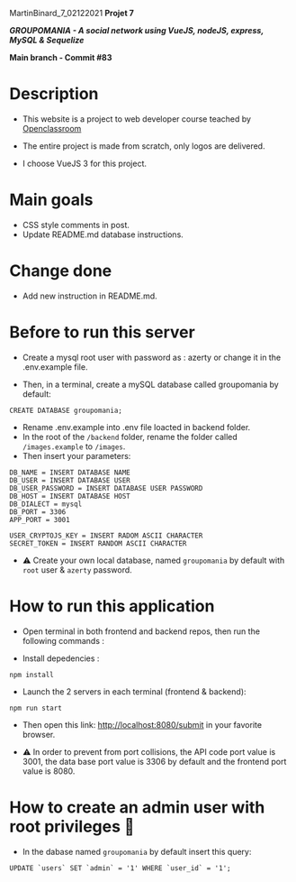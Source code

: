 MartinBinard_7_02122021
**Projet 7**

***GROUPOMANIA - A social network using VueJS, nodeJS, express, MySQL & Sequelize***

**Main branch - Commit #83**

# Description

* This website is a project to web developer course teached by [Openclassroom](https://openclassrooms.com/en/paths/141-web-developer)

* The entire project is made from scratch, only logos are delivered.
* I choose VueJS 3 for this project.

# Main goals

* CSS style comments in post.
* Update README.md database instructions.

# Change done

* Add new instruction in README.md.

# Before to run this server

* Create a mysql root user with password as : azerty or change it in the .env.example file.

* Then, in a terminal, create a mySQL database called groupomania by default:
```
CREATE DATABASE groupomania;
```
* Rename .env.example into .env file loacted in backend folder.
* In the root of the `/backend` folder, rename the folder called `/images.example` to `/images`.
* Then insert your parameters:
```
DB_NAME = INSERT DATABASE NAME
DB_USER = INSERT DATABASE USER
DB_USER_PASSWORD = INSERT DATABASE USER PASSWORD
DB_HOST = INSERT DATABASE HOST
DB_DIALECT = mysql
DB_PORT = 3306
APP_PORT = 3001

USER_CRYPTOJS_KEY = INSERT RADOM ASCII CHARACTER
SECRET_TOKEN = INSERT RANDOM ASCII CHARACTER
```
* :warning: Create your own local database, named `groupomania` by default with `root` user & `azerty` password.

# How to run this application

* Open terminal in both frontend and backend repos, then run the following commands :

* Install depedencies :
```
npm install
```
* Launch the 2 servers in each terminal (frontend & backend):
```
npm run start
```
* Then open this link: [http://localhost:8080/submit](http://localhost:8080/submit) in your favorite browser.

* :warning: In order to prevent from port collisions, the API code port value is 3001, the data base port value is 3306 by default and the frontend port value is 8080.

# How to create an admin user with root privileges :crown:

* In the dabase named `groupomania` by default insert this query:
```
UPDATE `users` SET `admin` = '1' WHERE `user_id` = '1';
```